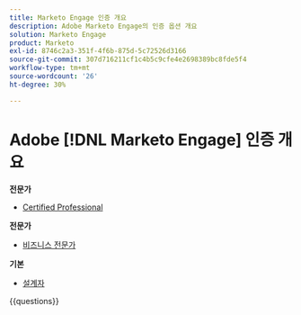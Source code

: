 ```yaml
---
title: Marketo Engage 인증 개요
description: Adobe Marketo Engage의 인증 옵션 개요
solution: Marketo Engage
product: Marketo
exl-id: 8746c2a3-351f-4f6b-875d-5c72526d3166
source-git-commit: 307d716211cf1c4b5c9cfe4e2698389bc8fde5f4
workflow-type: tm+mt
source-wordcount: '26'
ht-degree: 30%

---
```


# Adobe [!DNL Marketo Engage] 인증 개요

**전문가**

* [Certified Professional](https://certification.adobe.com/certification/engage-professional) <!--AD0-E555-->

**전문가**

* [비즈니스 전문가](https://certification.adobe.com/certification/marketo-engage-business-practitioner-expert) <!--AD0-E559-->

**기본**

* [설계자](https://certification.adobe.com/certification/marketo-engage-architect-master) <!--AD0-E560-->

{{questions}}

